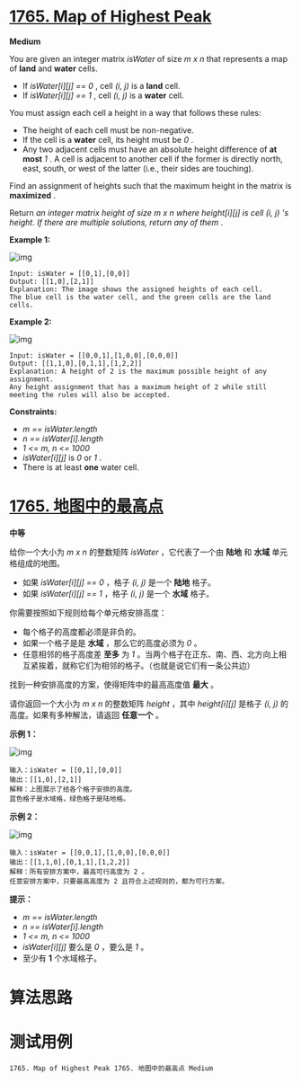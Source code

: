 # [1765. Map of Highest Peak][enTitle]

**Medium**

You are given an integer matrix  *isWater*  of size  *m x n*  that represents a map of **land**  and **water**  cells.

- If  *isWater[i][j] == 0* , cell  *(i, j)*  is a **land**  cell. 
- If  *isWater[i][j] == 1* , cell  *(i, j)*  is a **water**  cell.

You must assign each cell a height in a way that follows these rules:

- The height of each cell must be non-negative. 
- If the cell is a **water**  cell, its height must be  *0* . 
- Any two adjacent cells must have an absolute height difference of **at most**   *1* . A cell is adjacent to another cell if the former is directly north, east, south, or west of the latter (i.e., their sides are touching).

Find an assignment of heights such that the maximum height in the matrix is **maximized** .

Return  *an integer matrix*  *height*  *of size*  *m x n*  *where*  *height[i][j]*  *is cell*  *(i, j)*  *'s height. If there are multiple solutions, return any of them* .



**Example 1:** 

![img](https://assets.leetcode.com/uploads/2021/01/10/screenshot-2021-01-11-at-82045-am.png)

```
Input: isWater = [[0,1],[0,0]]
Output: [[1,0],[2,1]]
Explanation: The image shows the assigned heights of each cell.
The blue cell is the water cell, and the green cells are the land cells.

```

**Example 2:** 

![img](https://assets.leetcode.com/uploads/2021/01/10/screenshot-2021-01-11-at-82050-am.png)

```
Input: isWater = [[0,0,1],[1,0,0],[0,0,0]]
Output: [[1,1,0],[0,1,1],[1,2,2]]
Explanation: A height of 2 is the maximum possible height of any assignment.
Any height assignment that has a maximum height of 2 while still meeting the rules will also be accepted.

```



**Constraints:** 

-  *m == isWater.length*  
-  *n == isWater[i].length*  
-  *1 <= m, n <= 1000*  
-  *isWater[i][j]*  is  *0*  or  *1* . 
- There is at least **one**  water cell.


# [1765. 地图中的最高点][cnTitle]

**中等**

给你一个大小为  *m x n*  的整数矩阵  *isWater*  ，它代表了一个由 **陆地**  和 **水域**  单元格组成的地图。

- 如果  *isWater[i][j] == 0*  ，格子  *(i, j)*  是一个 **陆地**  格子。 
- 如果  *isWater[i][j] == 1*  ，格子  *(i, j)*  是一个 **水域**  格子。

你需要按照如下规则给每个单元格安排高度：

- 每个格子的高度都必须是非负的。 
- 如果一个格子是是 **水域**  ，那么它的高度必须为  *0*  。 
- 任意相邻的格子高度差 **至多**  为  *1*  。当两个格子在正东、南、西、北方向上相互紧挨着，就称它们为相邻的格子。（也就是说它们有一条公共边）

找到一种安排高度的方案，使得矩阵中的最高高度值 **最大**  。

请你返回一个大小为  *m x n*  的整数矩阵  *height*  ，其中  *height[i][j]*  是格子  *(i, j)*  的高度。如果有多种解法，请返回 **任意一个**  。



**示例 1：** 

![img](https://assets.leetcode.com/uploads/2021/01/10/screenshot-2021-01-11-at-82045-am.png)

```
输入：isWater = [[0,1],[0,0]]
输出：[[1,0],[2,1]]
解释：上图展示了给各个格子安排的高度。
蓝色格子是水域格，绿色格子是陆地格。

```

**示例 2：** 

![img](https://assets.leetcode.com/uploads/2021/01/10/screenshot-2021-01-11-at-82050-am.png)

```
输入：isWater = [[0,0,1],[1,0,0],[0,0,0]]
输出：[[1,1,0],[0,1,1],[1,2,2]]
解释：所有安排方案中，最高可行高度为 2 。
任意安排方案中，只要最高高度为 2 且符合上述规则的，都为可行方案。

```



**提示：** 

-  *m == isWater.length*  
-  *n == isWater[i].length*  
-  *1 <= m, n <= 1000*  
-  *isWater[i][j]*  要么是  *0*  ，要么是  *1*  。 
- 至少有 **1**  个水域格子。




# 算法思路

# 测试用例
```
1765. Map of Highest Peak 1765. 地图中的最高点 Medium
```

[enTitle]: https://leetcode.com/problems/map-of-highest-peak/
[cnTitle]: https://leetcode-cn.com/problems/map-of-highest-peak/
